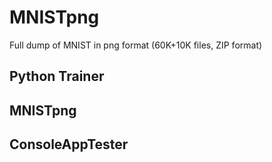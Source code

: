 # MNISTpng
Full dump of MNIST in png format (60K+10K files, ZIP format)

## Python Trainer

## MNISTpng

## ConsoleAppTester
